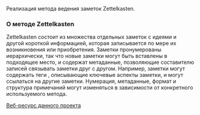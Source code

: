 <p>
    Реализация метода ведения заметок Zettelkasten.
</p>
<h3>О методе Zettelkasten</h3>
<p>
    Zettelkasten состоит из множества отдельных заметок с идеями и другой короткой информацией, которая записывается по мере их возникновения или приобретения. Заметки пронумерованы иерархически, так что новые заметки могут быть вставлены в подходящее место, и содержат метаданные, позволяющие составителю записей связывать заметки друг с другом. Например, заметки могут содержать теги , описывающие ключевые аспекты заметки, и могут ссылаться на другие заметки. Нумерация, метаданные, формат и структура примечаний могут изменяться в зависимости от конкретного используемого метода.
</p>
<a href="https://h151444.s31.test-hf.su/">Веб-ресурс данного проекта</a>

